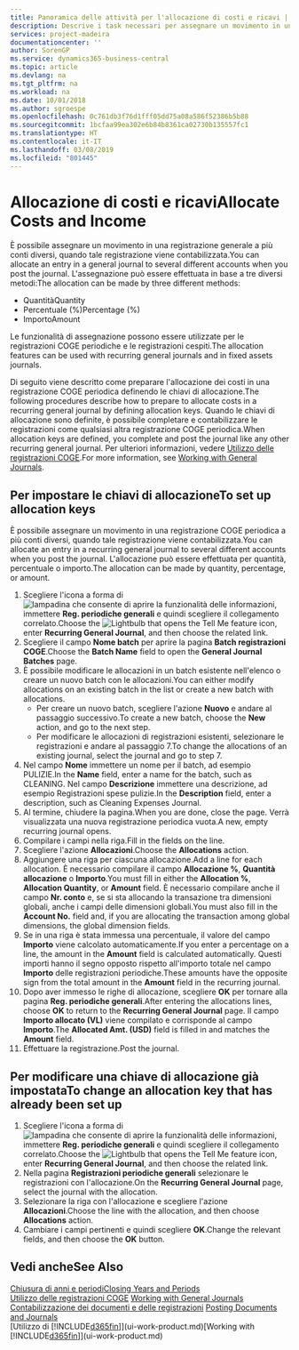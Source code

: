 ```yaml
---
title: Panoramica delle attività per l'allocazione di costi e ricavi | Documenti Microsoft
description: Descrive i task necessari per assegnare un movimento in una registrazione COGE a più conti diversi, quando tale registrazione viene contabilizzata.
services: project-madeira
documentationcenter: ''
author: SorenGP
ms.service: dynamics365-business-central
ms.topic: article
ms.devlang: na
ms.tgt_pltfrm: na
ms.workload: na
ms.date: 10/01/2018
ms.author: sgroespe
ms.openlocfilehash: 0c761db3f76d1fff05dd75a08a586f52386b5b88
ms.sourcegitcommit: 1bcfaa99ea302e6b84b8361ca02730b135557fc1
ms.translationtype: HT
ms.contentlocale: it-IT
ms.lasthandoff: 03/08/2019
ms.locfileid: "801445"
---
```

# <a name="allocate-costs-and-income"></a><span data-ttu-id="3ad6d-103">Allocazione di costi e ricavi</span><span class="sxs-lookup"><span data-stu-id="3ad6d-103">Allocate Costs and Income</span></span>
<span data-ttu-id="3ad6d-104">È possibile assegnare un movimento in una registrazione generale a più conti diversi, quando tale registrazione viene contabilizzata.</span><span class="sxs-lookup"><span data-stu-id="3ad6d-104">You can allocate an entry in a general journal to several different accounts when you post the journal.</span></span> <span data-ttu-id="3ad6d-105">L'assegnazione può essere effettuata in base a tre diversi metodi:</span><span class="sxs-lookup"><span data-stu-id="3ad6d-105">The allocation can be made by three different methods:</span></span>

* <span data-ttu-id="3ad6d-106">Quantità</span><span class="sxs-lookup"><span data-stu-id="3ad6d-106">Quantity</span></span>
* <span data-ttu-id="3ad6d-107">Percentuale (%)</span><span class="sxs-lookup"><span data-stu-id="3ad6d-107">Percentage (%)</span></span>
* <span data-ttu-id="3ad6d-108">Importo</span><span class="sxs-lookup"><span data-stu-id="3ad6d-108">Amount</span></span>

<span data-ttu-id="3ad6d-109">Le funzionalità di assegnazione possono essere utilizzate per le registrazioni COGE periodiche e le registrazioni cespiti.</span><span class="sxs-lookup"><span data-stu-id="3ad6d-109">The allocation features can be used with recurring general journals and in fixed assets journals.</span></span>
<!--You can also distribute the cost or revenue of a line to an intercompany partner when you post a sales or purchase document. When you post the document, a line will be posted in your general journal, and a corresponding line will be created in the intercompany outbox.-->

<span data-ttu-id="3ad6d-110">Di seguito viene descritto come preparare l'allocazione dei costi in una registrazione COGE periodica definendo le chiavi di allocazione.</span><span class="sxs-lookup"><span data-stu-id="3ad6d-110">The following procedures describe how to prepare to allocate costs in a recurring general journal by defining allocation keys.</span></span> <span data-ttu-id="3ad6d-111">Quando le chiavi di allocazione sono definite, è possibile completare e contabilizzare le registrazioni come qualsiasi altra registrazione COGE periodica.</span><span class="sxs-lookup"><span data-stu-id="3ad6d-111">When allocation keys are defined, you complete and post the journal like any other recurring general journal.</span></span> <span data-ttu-id="3ad6d-112">Per ulteriori informazioni, vedere [Utilizzo delle registrazioni COGE](ui-work-general-journals.md).</span><span class="sxs-lookup"><span data-stu-id="3ad6d-112">For more information, see [Working with General Journals](ui-work-general-journals.md).</span></span>

## <a name="to-set-up-allocation-keys"></a><span data-ttu-id="3ad6d-113">Per impostare le chiavi di allocazione</span><span class="sxs-lookup"><span data-stu-id="3ad6d-113">To set up allocation keys</span></span>
<span data-ttu-id="3ad6d-114">È possibile assegnare un movimento in una registrazione COGE periodica a più conti diversi, quando tale registrazione viene contabilizzata.</span><span class="sxs-lookup"><span data-stu-id="3ad6d-114">You can allocate an entry in a recurring general journal to several different accounts when you post the journal.</span></span> <span data-ttu-id="3ad6d-115">L'allocazione può essere effettuata per quantità, percentuale o importo.</span><span class="sxs-lookup"><span data-stu-id="3ad6d-115">The allocation can be made by quantity, percentage, or amount.</span></span>
1. <span data-ttu-id="3ad6d-116">Scegliere l'icona a forma di ![lampadina che consente di aprire la funzionalità delle informazioni](media/ui-search/search_small.png "Informazioni sull'operazione che si desidera eseguire"), immettere **Reg. periodiche generali** e quindi scegliere il collegamento correlato.</span><span class="sxs-lookup"><span data-stu-id="3ad6d-116">Choose the ![Lightbulb that opens the Tell Me feature](media/ui-search/search_small.png "Tell me what you want to do") icon, enter **Recurring General Journal**, and then choose the related link.</span></span>
2. <span data-ttu-id="3ad6d-117">Scegliere il campo **Nome batch** per aprire la pagina **Batch registrazioni COGE**.</span><span class="sxs-lookup"><span data-stu-id="3ad6d-117">Choose the **Batch Name** field to open the **General Journal Batches** page.</span></span>
3. <span data-ttu-id="3ad6d-118">È possibile modificare le allocazioni in un batch esistente nell'elenco o creare un nuovo batch con le allocazioni.</span><span class="sxs-lookup"><span data-stu-id="3ad6d-118">You can either modify allocations on an existing batch in the list or create a new batch with allocations.</span></span>
   * <span data-ttu-id="3ad6d-119">Per creare un nuovo batch, scegliere l'azione **Nuovo** e andare al passaggio successivo.</span><span class="sxs-lookup"><span data-stu-id="3ad6d-119">To create a new batch, choose the **New** action, and go to the next step.</span></span>
   * <span data-ttu-id="3ad6d-120">Per modificare le allocazioni di registrazioni esistenti, selezionare le registrazioni e andare al passaggio 7.</span><span class="sxs-lookup"><span data-stu-id="3ad6d-120">To change the allocations of an existing journal, select the journal and go to step 7.</span></span>    
4. <span data-ttu-id="3ad6d-121">Nel campo **Nome** immettere un nome per il batch, ad esempio PULIZIE.</span><span class="sxs-lookup"><span data-stu-id="3ad6d-121">In the **Name** field, enter a name for the batch, such as CLEANING.</span></span> <span data-ttu-id="3ad6d-122">Nel campo **Descrizione** immettere una descrizione, ad esempio Registrazioni spese pulizie.</span><span class="sxs-lookup"><span data-stu-id="3ad6d-122">In the **Description** field, enter a description, such as Cleaning Expenses Journal.</span></span>
5. <span data-ttu-id="3ad6d-123">Al termine, chiudere la pagina.</span><span class="sxs-lookup"><span data-stu-id="3ad6d-123">When you are done, close the page.</span></span> <span data-ttu-id="3ad6d-124">Verrà visualizzata una nuova registrazione periodica vuota.</span><span class="sxs-lookup"><span data-stu-id="3ad6d-124">A new, empty recurring journal opens.</span></span>
6. <span data-ttu-id="3ad6d-125">Compilare i campi nella riga.</span><span class="sxs-lookup"><span data-stu-id="3ad6d-125">Fill in the fields on the line.</span></span>
7. <span data-ttu-id="3ad6d-126">Scegliere l'azione **Allocazioni**.</span><span class="sxs-lookup"><span data-stu-id="3ad6d-126">Choose the **Allocations** action.</span></span>
8. <span data-ttu-id="3ad6d-127">Aggiungere una riga per ciascuna allocazione.</span><span class="sxs-lookup"><span data-stu-id="3ad6d-127">Add a line for each allocation.</span></span> <span data-ttu-id="3ad6d-128">È necessario compilare il campo **Allocazione %**, **Quantità allocazione** o **Importo**.</span><span class="sxs-lookup"><span data-stu-id="3ad6d-128">You must fill in either the **Allocation %**, **Allocation Quantity**, or **Amount** field.</span></span> <span data-ttu-id="3ad6d-129">È necessario compilare anche il campo **Nr. conto** e, se si sta allocando la transazione tra dimensioni globali, anche i campi delle dimensioni globali.</span><span class="sxs-lookup"><span data-stu-id="3ad6d-129">You must also fill in the **Account No.** field and, if you are allocating the transaction among global dimensions, the global dimension fields.</span></span>
9. <span data-ttu-id="3ad6d-130">Se in una riga è stata immessa una percentuale, il valore del campo **Importo** viene calcolato automaticamente.</span><span class="sxs-lookup"><span data-stu-id="3ad6d-130">If you enter a percentage on a line, the amount in the **Amount** field is calculated automatically.</span></span> <span data-ttu-id="3ad6d-131">Questi importi hanno il segno opposto rispetto all'importo totale nel campo **Importo** delle registrazioni periodiche.</span><span class="sxs-lookup"><span data-stu-id="3ad6d-131">These amounts have the opposite sign from the total amount in the **Amount** field in the recurring journal.</span></span>
10. <span data-ttu-id="3ad6d-132">Dopo aver immesso le righe di allocazione, scegliere **OK** per tornare alla pagina **Reg. periodiche generali**.</span><span class="sxs-lookup"><span data-stu-id="3ad6d-132">After entering the allocations lines, choose **OK** to return to the **Recurring General Journal** page.</span></span> <span data-ttu-id="3ad6d-133">Il campo **Importo allocato (VL)** viene compilato e corrisponde al campo **Importo**.</span><span class="sxs-lookup"><span data-stu-id="3ad6d-133">The **Allocated Amt. (USD)** field is filled in and matches the **Amount** field.</span></span>
11. <span data-ttu-id="3ad6d-134">Effettuare la registrazione.</span><span class="sxs-lookup"><span data-stu-id="3ad6d-134">Post the journal.</span></span>

## <a name="to-change-an-allocation-key-that-has-already-been-set-up"></a><span data-ttu-id="3ad6d-135">Per modificare una chiave di allocazione già impostata</span><span class="sxs-lookup"><span data-stu-id="3ad6d-135">To change an allocation key that has already been set up</span></span>
1. <span data-ttu-id="3ad6d-136">Scegliere l'icona a forma di ![lampadina che consente di aprire la funzionalità delle informazioni](media/ui-search/search_small.png "Informazioni sull'operazione che si desidera eseguire"), immettere **Reg. periodiche generali** e quindi scegliere il collegamento correlato.</span><span class="sxs-lookup"><span data-stu-id="3ad6d-136">Choose the ![Lightbulb that opens the Tell Me feature](media/ui-search/search_small.png "Tell me what you want to do") icon, enter **Recurring General Journal**, and then choose the related link.</span></span>
2. <span data-ttu-id="3ad6d-137">Nella pagina **Registrazioni periodiche generali** selezionare le registrazioni con l'allocazione.</span><span class="sxs-lookup"><span data-stu-id="3ad6d-137">On the **Recurring General Journal** page, select the journal with the allocation.</span></span>
3. <span data-ttu-id="3ad6d-138">Selezionare la riga con l'allocazione e scegliere l'azione **Allocazioni**.</span><span class="sxs-lookup"><span data-stu-id="3ad6d-138">Choose the line with the allocation, and then choose **Allocations** action.</span></span>
4. <span data-ttu-id="3ad6d-139">Cambiare i campi pertinenti e quindi scegliere **OK**.</span><span class="sxs-lookup"><span data-stu-id="3ad6d-139">Change the relevant fields, and then choose the **OK** button.</span></span>

## <a name="see-also"></a><span data-ttu-id="3ad6d-140">Vedi anche</span><span class="sxs-lookup"><span data-stu-id="3ad6d-140">See Also</span></span>
[<span data-ttu-id="3ad6d-141">Chiusura di anni e periodi</span><span class="sxs-lookup"><span data-stu-id="3ad6d-141">Closing Years and Periods</span></span>](year-close-years-periods.md)  
<span data-ttu-id="3ad6d-142">[Utilizzo delle registrazioni COGE](ui-work-general-journals.md)  </span><span class="sxs-lookup"><span data-stu-id="3ad6d-142">[Working with General Journals](ui-work-general-journals.md)  </span></span>  
<span data-ttu-id="3ad6d-143">[Contabilizzazione dei documenti e delle registrazioni](ui-post-documents-journals.md)  </span><span class="sxs-lookup"><span data-stu-id="3ad6d-143">[Posting Documents and Journals](ui-post-documents-journals.md)  </span></span>  
<span data-ttu-id="3ad6d-144">[Utilizzo di [!INCLUDE[d365fin](includes/d365fin_md.md)]](ui-work-product.md)</span><span class="sxs-lookup"><span data-stu-id="3ad6d-144">[Working with [!INCLUDE[d365fin](includes/d365fin_md.md)]](ui-work-product.md)</span></span>
